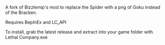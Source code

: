 A fork of Bizzlemip's mod to replace the Spider with a png of Goku instead of the Bracken.

Requires BepInEx and LC_API

To install, grab the latest release and extract into your game folder with Lethal Company.exe
